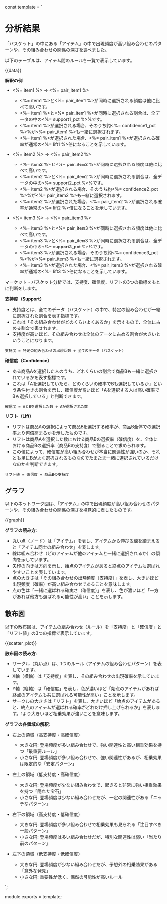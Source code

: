 const template = `
# 分析結果

「バスケット」の中にある「アイテム」の中で出現頻度が高い組み合わせのパターンや、その組み合わせの関係の深さを調べました。

以下のテーブルは、アイテム間のルールを一覧で表示しています。

{{data}}

**解釈の例**

* <%= item1 %> → <%= pair_item1 %>
    * <%= item1 %>と<%= pair_item1 %>が同時に選択される頻度は他に比べて高いです。
    * <%= item1 %>と<%= pair_item1 %>が同時に選択される割合は、全データの中の<%= support1_pct %>%です。
    * <%= item1 %>が選択される場合、そのうち約<%= confidence1_pct %>%が<%= pair_item1 %>も一緒に選択されます。
    * <%= item1 %>が選択された場合、<%= pair_item1 %>が選択される確率が通常の<%= lift1 %>倍になることを示しています。

* <%= item2 %> → <%= pair_item2 %>
    * <%= item2 %>と<%= pair_item2 %>が同時に選択される頻度は他に比べて高いです。
    * <%= item2 %>と<%= pair_item2 %>が同時に選択される割合は、全データの中の<%= support2_pct %>%です。
    * <%= item2 %>が選択される場合、そのうち約<%= confidence2_pct %>%が<%= pair_item2 %>も一緒に選択されます。
    * <%= item2 %>が選択された場合、<%= pair_item2 %>が選択される確率が通常の<%= lift2 %>倍になることを示しています。

* <%= item3 %> → <%= pair_item3 %>
    * <%= item3 %>と<%= pair_item3 %>が同時に選択される頻度は他に比べて高いです。
    * <%= item3 %>と<%= pair_item3 %>が同時に選択される割合は、全データの中の<%= support3_pct %>%です。
    * <%= item3 %>が選択される場合、そのうち約<%= confidence3_pct %>%が<%= pair_item3 %>も一緒に選択されます。
    * <%= item3 %>が選択された場合、<%= pair_item3 %>が選択される確率が通常の<%= lift3 %>倍になることを示しています。

マーケット・バスケット分析では、支持度、確信度、リフトの3つの指標をもとに判断をします。

**支持度（Support）**

* 支持度とは、全てのデータ（バスケット）の中で、特定の組み合わせが一緒に選択された割合を表す指標です。
* これは「その組み合わせがどのくらいよくあるか」を示すもので、全体に占める割合で表されます。
* 支持度が高いほど、その組み合わせは全体のデータに占める割合が大きいということになります。

```
支持度 = 特定の組み合わせの出現回数 ÷ 全てのデータ（バスケット）
```

**確信度（Confidence）**
* ある商品Aを選択した人のうち、どれくらいの割合で商品Bも一緒に選択されているかを表す指標です。
* これは「Aを選択していたら、どのくらいの確率でBも選択しているか」という条件付きの割合を示し、確信度が高いほど「Aを選択する人は高い確率でBも選択している」と判断できます。

```
確信度 = AとBを選択した数 ÷ Aが選択された数
```

**リフト（Lift）**

* リフトは商品Aの選択によって商品Bを選択する確率が、商品B全体での選択率より何倍高まるかを示したものです。
* リフトは商品Aを選択した数における商品Bの選択率（確信度）を、全体における商品Bの選択率（商品Bの支持度）で割ることで求められます。
* この値によって、確信度が高い組み合わせが本当に関連性が強いのか、それとも単にBがよく選択されるものなのでたまたま一緒に選択されているだけなのかを判断できます。

```
リフト値 = 確信度 ÷ 商品Bの支持度
```

## グラフ

以下のネットワーク図は、「アイテム」の中で出現頻度が高い組み合わせのパターンや、その組み合わせの関係の深さを視覚的に表したものです。

{{graph}}

**グラフの読み方**:

* 丸い点（ノード）は「アイテム」を表し、アイテムから伸びる線を踏まえると「アイテム同士の組み合わせ」を表します。
* 線は組み合わせ（どのアイテムが他のアイテムと一緒に選択されるか）の傾向を示しています。
* 矢印の向きは方向を示し、始点のアイテムがあると終点のアイテムも選ばれやすいことを表しています。
* 点の大きさは「その組み合わせの出現頻度（支持度）」を表し、大きいほど出現頻度（確率）が高い組み合わせであることを意味します。
* 点の色は「一緒に選ばれる確実さ（確信度）」を表し、色が濃いほど「一方があれば他方も選ばれる可能性が高い」ことを示します。

## 散布図

以下の散布図は、アイテムの組み合わせ（ルール）を「支持度」と「確信度」と「リフト値」の3つの指標で表示しています。

{{scatter_plot}}

**散布図の読み方**:

* サークル（丸い点）は、1つのルール（アイテムの組み合わせパターン）を表しています。
* X軸（横軸）は「支持度」を表し、その組み合わせの出現確率を示しています。
* Y軸（縦軸）は「確信度」を表し、色が濃いほど「始点のアイテムがあれば終点のアイテムも共に選ばれる可能性が高い」ことを示します。
* サークルの大きさは「リフト」を表し、大きいほど「始点のアイテムがあると、終点のアイテムが選ばれる確率がどれだけ押し上げられるか」を表します。1より大きいほど相乗効果が強いことを意味します。

**グラフの各領域の解釈**:

* 右上の領域（高支持度・高確信度）
  - 大きな円: 登場頻度が多い組み合わせで、強い関連性と高い相乗効果を持つ「最重要ルール」
  - 小さな円: 登場頻度が多い組み合わせで、強い関連性があるが、相乗効果は限定的な「安定パターン」

* 左上の領域（低支持度・高確信度）
  - 大きな円: 登場頻度が少ない組み合わせで、起きると非常に強い相乗効果を持つ「隠れた宝石」
  - 小さな円: 登場頻度は少ない組み合わせだが、一定の関連性がある「ニッチなパターン」

* 右下の領域（高支持度・低確信度）
  - 大きな円: 登場頻度が多い組み合わせで相乗効果も見られる「注目すべき一般パターン」
  - 小さな円: 登場頻度は多い組み合わせだが、特別な関連性は弱い「当たり前のパターン」

* 左下の領域（低支持度・低確信度）
  - 大きな円: 登場頻度が少ない組み合わせだが、予想外の相乗効果がある「意外な発見」
  - 小さな円: 重要性が低く、偶然の可能性が高いルール

`;

module.exports = template;